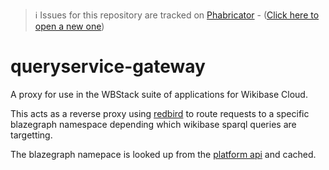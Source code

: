 > ℹ️ Issues for this repository are tracked on [Phabricator](https://phabricator.wikimedia.org/project/board/5563/) - ([Click here to open a new one](https://phabricator.wikimedia.org/maniphest/task/edit/form/1/?tags=wikibase_cloud
))

# queryservice-gateway
A proxy for use in the WBStack suite of applications for Wikibase Cloud.

This acts as a reverse proxy using [redbird](https://github.com/OptimalBits/redbird) to route requests to a specific blazegraph namespace depending which wikibase sparql queries are targetting.

The blazegraph namepace is looked up from the [platform api](https://github.com/wbstack/api) and cached.
